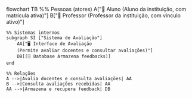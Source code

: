 flowchart TB
    %% Pessoas (atores)
    A["👤 Aluno
    (Aluno da instituição, com matrícula ativa)"]
    B["👤 Professor
    (Professor da instituição, com vínculo ativo)"]

    %% Sistemas internos
    subgraph SI ["Sistema de Avaliação"]
        AA["🖥 Interface de Avaliação
        (Permite avaliar docentes e consultar avaliações)"]
        DB[(🗄 Database Armazena feedbacks)]
    end

    %% Relações
    A -->|Avalia docentes e consulta avaliações| AA
    B -->|Consulta avaliações recebidas| AA
    AA -->|Armazena e recupera feedback| DB
